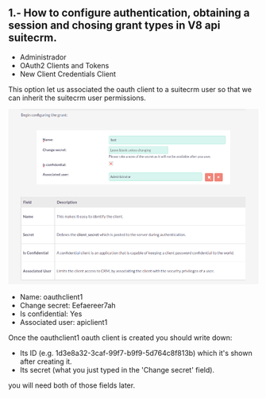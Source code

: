  ## 1.-  How to configure authentication, obtaining a session and chosing grant types in V8 api suitecrm.

* Administrador
* OAuth2 Clients and Tokens
* New Client Credentials Client

This option let us associated the oauth client to a suitecrm user so that we can inherit the suitecrm user permissions.

![Client_Credential](../images/Point_1_2.png)

* Name: oauthclient1
* Change secret: Eefaereer7ah
* Is confidential: Yes
* Associated user: apiclient1

Once the oauthclient1 oauth client is created you should write down:

* Its ID (e.g. 1d3e8a32-3caf-99f7-b9f9-5d764c8f813b) which it's shown after creating it.
* Its secret (what you just typed in the 'Change secret' field).

you will need both of those fields later.